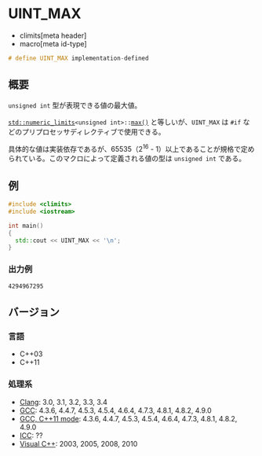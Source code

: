# UINT_MAX
* climits[meta header]
* macro[meta id-type]

```cpp
# define UINT_MAX implementation-defined
```

## 概要
`unsigned int` 型が表現できる値の最大値。

[`std::numeric_limits`](/reference/limits/numeric_limits.md)`<unsigned int>::`[`max()`](/reference/limits/numeric_limits/max.md) と等しいが、`UINT_MAX` は `#if` などのプリプロセッサディレクティブで使用できる。

具体的な値は実装依存であるが、65535（2<sup>16</sup> - 1）以上であることが規格で定められている。このマクロによって定義される値の型は `unsigned int` である。


## 例
```cpp example
#include <climits>
#include <iostream>

int main()
{
  std::cout << UINT_MAX << '\n';
}
```


### 出力例
```
4294967295
```

## バージョン
### 言語
- C++03
- C++11


### 処理系
- [Clang](/implementation.md#clang): 3.0, 3.1, 3.2, 3.3, 3.4
- [GCC](/implementation.md#gcc): 4.3.6, 4.4.7, 4.5.3, 4.5.4, 4.6.4, 4.7.3, 4.8.1, 4.8.2, 4.9.0
- [GCC, C++11 mode](/implementation.md#gcc): 4.3.6, 4.4.7, 4.5.3, 4.5.4, 4.6.4, 4.7.3, 4.8.1, 4.8.2, 4.9.0
- [ICC](/implementation.md#icc): ??
- [Visual C++](/implementation.md#visual_cpp): 2003, 2005, 2008, 2010
